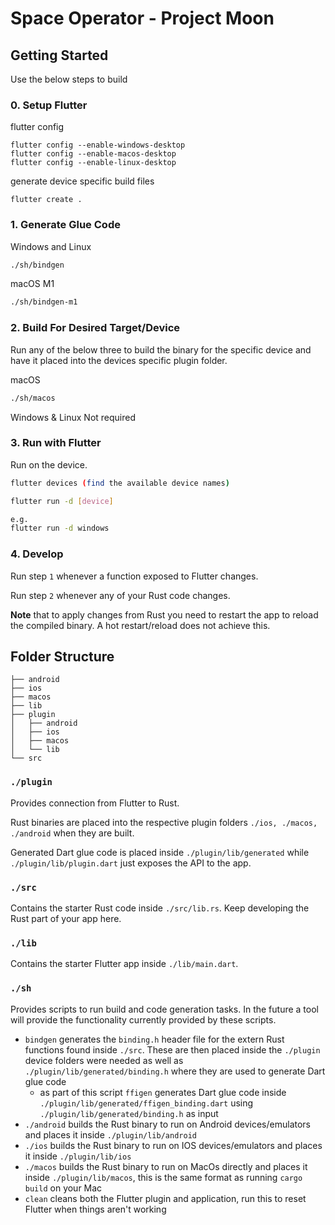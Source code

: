 # Space Operator - Project Moon


## Getting Started

Use the below steps to build

### 0. Setup Flutter


flutter config
```
flutter config --enable-windows-desktop
flutter config --enable-macos-desktop
flutter config --enable-linux-desktop
```

generate device specific build files
```
flutter create .
```


### 1. Generate Glue Code

Windows and Linux
```sh
./sh/bindgen
```

macOS M1
```sh
./sh/bindgen-m1
```

### 2. Build For Desired Target/Device

Run any of the below three to build the binary for the specific device and have it placed into
the devices specific plugin folder.

macOS
```sh
./sh/macos
```

Windows & Linux
Not required

### 3. Run with Flutter

Run on the device.


```sh
flutter devices (find the available device names)

flutter run -d [device]

e.g.
flutter run -d windows
```


### 4. Develop

Run step `1` whenever a function exposed to Flutter changes.

Run step `2` whenever any of your Rust code changes.

**Note** that to apply changes from Rust you need to restart the app to reload the compiled binary.
A hot restart/reload does not achieve this.

## Folder Structure

```
├── android
├── ios
├── macos
├── lib
├── plugin
│   ├── android
│   ├── ios
│   ├── macos
│   └── lib
└── src
```

### `./plugin`

Provides connection from Flutter to Rust.

Rust binaries are placed into the respective plugin folders `./ios, ./macos, ./android` when
they are built.

Generated Dart glue code is placed inside `./plugin/lib/generated` while
`./plugin/lib/plugin.dart` just exposes the API to the app.

### `./src`

Contains the starter Rust code inside `./src/lib.rs`. Keep developing the Rust part of your app
here.

### `./lib`

Contains the starter Flutter app inside `./lib/main.dart`.

### `./sh`

Provides scripts to run build and code generation tasks. In the future a tool will provide the
functionality currently provided by these scripts.

- `bindgen` generates the `binding.h` header file for the extern Rust functions found inside
  `./src`. These are then placed inside the `./plugin` device folders were needed as well as
  `./plugin/lib/generated/binding.h` where they are used to generate Dart glue code
  - as part of this script `ffigen` generates Dart glue code inside
    `./plugin/lib/generated/ffigen_binding.dart` using `./plugin/lib/generated/binding.h` as input
- `./android` builds the Rust binary to run on Android devices/emulators and places it inside
  `./plugin/lib/android`
- `./ios` builds the Rust binary to run on IOS devices/emulators and places it inside
  `./plugin/lib/ios`
- `./macos` builds the Rust binary to run on MacOs directly and places it inside
  `./plugin/lib/macos`, this is the same format as running `cargo build` on your Mac
- `clean` cleans both the Flutter plugin and application, run this to reset Flutter when things
  aren't working
